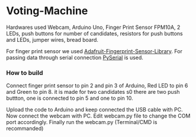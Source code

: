 # Voting-Machine

Hardwares used Webcam, Arduino Uno, Finger Print Sensor FPM10A, 2 LEDs, push buttons for number of candidates, resistors for push buttons and LEDs, jumper wires, bread board.

For finger print sensor we used [Adafruit-Fingerprint-Sensor-Library](https://github.com/adafruit/Adafruit-Fingerprint-Sensor-Library).
For passing data through serial connection [PySerial](https://pypi.org/project/pyserial/) is used.

### How to build

Connect finger print sensor to pin 2 and pin 3 of Arduino, Red LED to pin 6 and Green to pin 8. it is made for two candidates s0 there are two push buttton, one is connected to pin 5 and one to pin 10.

Upload the code to Arduino and keep connected the USB cable with PC. Now connect the webcam with PC. Edit webcam.py file to change the COM port accordingly. Finally run the webcam.py (Terminal/CMD is recommanded)
